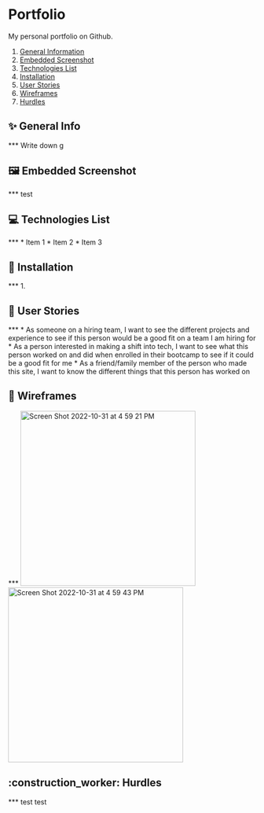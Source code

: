 # Portfolio
My personal portfolio on Github.
1. [General Information](#general-info)
3. [Embedded Screenshot](#screenshot)
4. [Technologies List](#technologies)
5. [Installation](#installation)
6. [User Stories](#user-stories)
7. [Wireframes](#wireframes)
8. [Hurdles](#hurdles)

<h2 id="general-info"> ✨ General Info </h2>
***
Write down g

<h2 id="screenshot">  🖼️ Embedded Screenshot </h2>
***
test

<h2 id="technologies"> 💻 Technologies List </h2>
***
* Item 1
* Item 2
* Item 3

<h2 id="installation">🔧 Installation </h2>
***
1. 

<h2 id="user-stories">💬 User Stories </h2>
***
* As someone on a hiring team, I want to see the different projects and experience to see if this person would be a good fit on a team I am hiring for
* As a person interested in making a shift into tech, I want to see what this person worked on and did when enrolled in their bootcamp to see if it could be a good fit for me
* As a friend/family member of the person who made this site, I want to know the different things that this person has worked on

<h2 id="wireframes">📸 Wireframes </h2>
***
<img width="356" alt="Screen Shot 2022-10-31 at 4 59 21 PM" src="https://user-images.githubusercontent.com/114965043/199308450-74bedc1b-2677-406b-87eb-5e2beb8c740c.png"> 
<img width="356" alt="Screen Shot 2022-10-31 at 4 59 43 PM" src="https://user-images.githubusercontent.com/114965043/199308435-99c70f2e-d541-411f-9d73-9ea218dace1c.png">

<h2 id="hurdles">:construction_worker: Hurdles </h2>
***
test 
test
